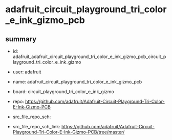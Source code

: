 # adafruit_circuit_playground_tri_color_e_ink_gizmo_pcb
 
## summary 
* id: adafruit_adafruit_circuit_playground_tri_color_e_ink_gizmo_pcb_circuit_playground_tri_color_e_ink_gizmo
* user: adafruit
* name: adafruit_circuit_playground_tri_color_e_ink_gizmo_pcb
* board: circuit_playground_tri_color_e_ink_gizmo
* repo: https://github.com/adafruit/Adafruit-Circuit-Playground-Tri-Color-E-Ink-Gizmo-PCB



* src_file_repo_sch: 
* src_file_repo_sch_link: https://github.com/adafruit/Adafruit-Circuit-Playground-Tri-Color-E-Ink-Gizmo-PCB/tree/master/






